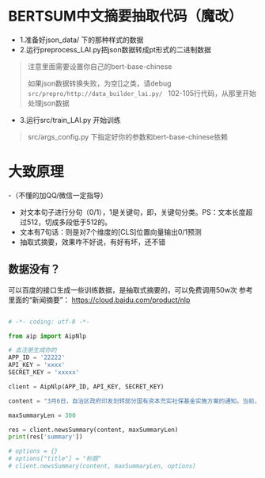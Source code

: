 # BERTSUM中文摘要抽取代码（魔改）

- 1.准备好json_data/ 下的那种样式的数据
- 2.运行preprocess_LAI.py把json数据转成pt形式的二进制数据
> 注意里面需要设置你自己的bert-base-chinese
> 
> 如果json数据转换失败，为空[]之类，请debug `src/prepro/http://data_builder_lai.py/ ` 102-105行代码，从那里开始处理json数据
- 3.运行src/train_LAI.py 开始训练
> src/args_config.py 下指定好你的参数和bert-base-chinese依赖
>

# 大致原理
-（不懂的加QQ/微信一定指导）
- 对文本句子进行分句（0/1），1是关键句，即，关键句分类。PS：文本长度超过512，切成多段低于512的。
- 文本有7句话：则是对7个维度的[CLS]位置向量输出0/1预测
- 抽取式摘要，效果咋不好说，有好有坏，还不错

## 数据没有？
可以百度的接口生成一些训练数据，是抽取式摘要的，可以免费调用50w次
参考里面的“新闻摘要”：
https://cloud.baidu.com/product/nlp

```python

# -*- coding: utf-8 -*-

from aip import AipNlp

# 去注册生成你的
APP_ID = '22222'
API_KEY = 'xxxx'
SECRET_KEY = 'xxxxx'

client = AipNlp(APP_ID, API_KEY, SECRET_KEY)

content = "3月6日，自治区政府印发划转部分国有资本充实社保基金实施方案的通知。当前，在推动国有企业深化改革的同时，通过划转部分国有资本充实社保基金，使人民群众共享国有企业发展成果，增进民生福祉，促进改革和完善基本养老保险制度，实现代际公平，增强制度的可持续性。划转范围。为我区国有及国有控股大中型企业、金融机构纳入划转范围。公益类企业、文化企业以及国务院另有规定的除外。划转对象。一是由自治区国资委监管或直接持有纳入划转范围的国有股权。二是由自治区有关部门（单位）监管或直接持有纳入划转范围的国有股权。三是由市、县（区）人民政府直接持有纳入划转范围的国有股权。划转对象涉及多个国有股东的，按照不重复划转原则进行划转。中央和地方混合持股的企业，按照第一大股东产权归属关系进行划转。划转比例。划转比例统一为纳入划转范围企业国有股权的10%。以后根据中央政策规定和我区基本养老保险基金缺口适时调整。划转基准日。本次国有股权划转原则上以2019年12月31日作为划转基准日。后续如有符合划转条件的企业，以上一年度末作为划转基准日。承接主体。我区划转的企业国有股权，委托自治区财政厅履行出资人职责的企业作为全区唯一承接主体，负责集中统一持有、专户管理和独立运营。各市、县（区）不再设立承接主体。国有资产直接划拨等制度性安排，社保基金的力量不断壮大，为我国现行养老制度的存续提供了充分安全可靠的后盾和保障。在这个过程里，国有资产的划入起到了至关重要的支柱性作用，而这也是国有资产社会使命的充分落实。"

maxSummaryLen = 300

res = client.newsSummary(content, maxSummaryLen)
print(res['summary'])

# options = {}
# options["title"] = "标题"
# client.newsSummary(content, maxSummaryLen, options)

```
